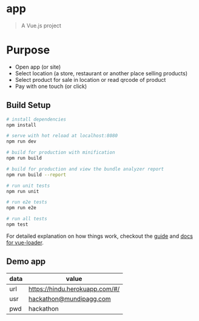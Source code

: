 # app

> A Vue.js project

# Purpose
* Open app (or site)
* Select location (a store, restaurant or another place selling products)
* Select product for sale in location or read qrcode of product
* Pay with one touch (or click)

## Build Setup

``` bash
# install dependencies
npm install

# serve with hot reload at localhost:8080
npm run dev

# build for production with minification
npm run build

# build for production and view the bundle analyzer report
npm run build --report

# run unit tests
npm run unit

# run e2e tests
npm run e2e

# run all tests
npm test
```

For detailed explanation on how things work, checkout the [guide](http://vuejs-templates.github.io/webpack/) and [docs for vue-loader](http://vuejs.github.io/vue-loader).

## Demo app

| data | value                          |
| ---- |--------------------------------|
| url  | https://hindu.herokuapp.com/#/ |
| usr  | hackathon@mundipagg.com        |
| pwd  | hackathon                      |
